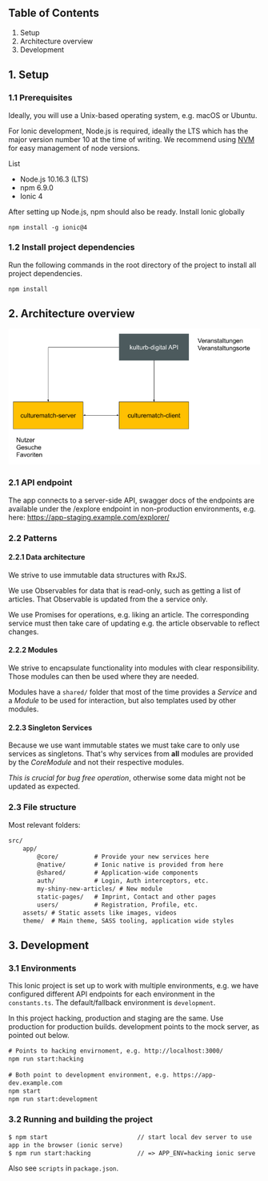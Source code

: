 ## Table of Contents
1. Setup
2. Architecture overview
3. Development

## 1. Setup
### 1.1 Prerequisites
Ideally, you will use a Unix-based operating system, e.g. macOS or Ubuntu.

For Ionic development, Node.js is required, ideally the LTS which has the major version number 10 at the time of writing.  We recommend using [NVM](https://github.com/creationix/nvm) for easy management of node versions.

List
- Node.js 10.16.3 (LTS)
- npm 6.9.0
- Ionic 4

After setting up Node.js, npm should also be ready. Install Ionic globally

```
npm install -g ionic@4
```

### 1.2 Install project dependencies
Run the following commands in the root directory of the project to install all project dependencies.

```
npm install
```

## 2. Architecture overview
![Architektur Übersicht](documentation/CULTUREmatch.png)

### 2.1 API endpoint
The app connects to a server-side API, swagger docs of the endpoints are available under the /explore endpoint in non-production environments, e.g. here: https://app-staging.example.com/explorer/

### 2.2 Patterns
#### 2.2.1 Data architecture
We strive to use immutable data structures with RxJS.

We use Observables for data that is read-only, such as getting a list of articles. That Observable is updated from the a service only.

We use Promises for operations, e.g. liking an article. The corresponding service must then take care of updating e.g. the article observable to reflect changes.

#### 2.2.2 Modules
We strive to encapsulate functionality into modules with clear responsibility. Those modules can then be used where they are needed.

Modules have a `shared/` folder that most of the time provides a *Service* and a *Module* to be used for interaction, but also templates used by other modules.

#### 2.2.3 Singleton Services
Because we use want immutable states we must take care to only use services as singletons. That's why services from **all** modules are provided by the *CoreModule* and not their respective modules.

*This is crucial for bug free operation*, otherwise some data might not be updated as expected.

### 2.3 File structure
Most relevant folders:
```
src/
	app/
		@core/			# Provide your new services here
		@native/		# Ionic native is provided from here
		@shared/		# Application-wide components
		auth/			# Login, Auth interceptors, etc.
		my-shiny-new-articles/ # New module
		static-pages/	# Imprint, Contact and other pages
		users/			# Registration, Profile, etc.
	assets/	# Static assets like images, videos
	theme/	# Main theme, SASS tooling, application wide styles
```

## 3. Development

### 3.1 Environments
This Ionic project is set up to work with multiple environments, e.g. we have configured different API endpoints for each environment in the `constants.ts`. The default/fallback environment is `development`.

In this project hacking, production and staging are the same. Use production for production builds. development points to the mock server, as pointed out below.

```
# Points to hacking envirnoment, e.g. http://localhost:3000/
npm run start:hacking

# Both point to development environment, e.g. https://app-dev.example.com
npm start
npm run start:development
```

### 3.2 Running and building the project

````
$ npm start                         // start local dev server to use app in the browser (ionic serve)
$ npm run start:hacking             // => APP_ENV=hacking ionic serve
````

Also see `scripts` in `package.json`.